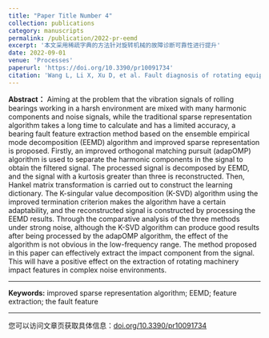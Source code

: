 ```yaml
---
title: "Paper Title Number 4"
collection: publications
category: manuscripts
permalink: /publication/2022-pr-eemd
excerpt: '本文采用稀疏字典的方法针对旋转机械的故障诊断可靠性进行提升'
date: 2022-09-01
venue: 'Processes'
paperurl: 'https://doi.org/10.3390/pr10091734'
citation: 'Wang L, Li X, Xu D, et al. Fault diagnosis of rotating equipment bearing based on EEMD and improved sparse representation algorithm[J]. Processes, 2022, 10(9): 1734'
---
```


**Abstract：**
Aiming at the problem that the vibration signals of rolling bearings working in a harsh environment are mixed with many harmonic components and noise signals, while the traditional sparse representation algorithm takes a long time to calculate and has a limited accuracy, a bearing fault feature extraction method based on the ensemble empirical mode decomposition (EEMD) algorithm and improved sparse representation is proposed. Firstly, an improved orthogonal matching pursuit (adapOMP) algorithm is used to separate the harmonic components in the signal to obtain the filtered signal. The processed signal is decomposed by EEMD, and the signal with a kurtosis greater than three is reconstructed. Then, Hankel matrix transformation is carried out to construct the learning dictionary. The K-singular value decomposition (K-SVD) algorithm using the improved termination criterion makes the algorithm have a certain adaptability, and the reconstructed signal is constructed by processing the EEMD results. Through the comparative analysis of the three methods under strong noise, although the K-SVD algorithm can produce good results after being processed by the adapOMP algorithm, the effect of the algorithm is not obvious in the low-frequency range. The method proposed in this paper can effectively extract the impact component from the signal. This will have a positive effect on the extraction of rotating machinery impact features in complex noise environments.

***

**Keywords:**
improved sparse representation algorithm; EEMD; feature extraction; the fault feature

***

您可以访问文章页获取具体信息：[doi.org/10.3390/pr10091734](https://doi.org/10.3390/pr10091734)
